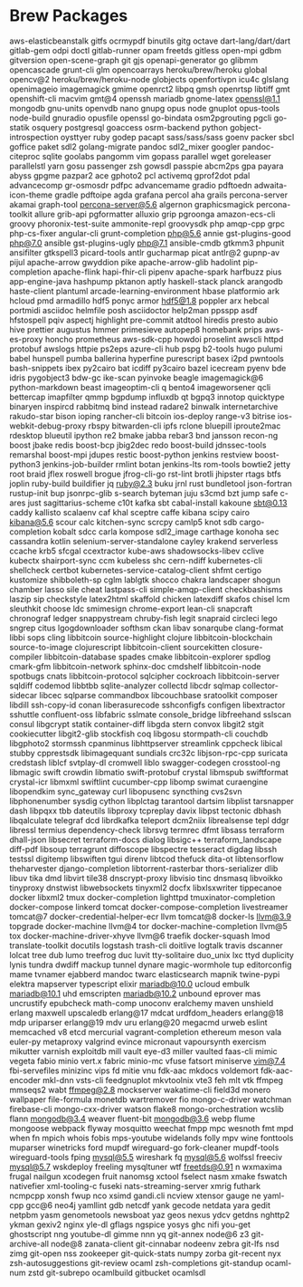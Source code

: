 # Brew Packages

aws-elasticbeanstalk               gitfs                              ocrmypdf
binutils                           gitg                               octave
dart-lang/dart/dart                gitlab-gem                         odpi
doctl                              gitlab-runner                      opam
freetds                            gitless                            open-mpi
gdbm                               gitversion                         open-scene-graph
git                                gjs                                openapi-generator
go                                 glibmm                             opencascade
grunt-cli                          glm                                opencoarrays
heroku/brew/heroku                 global                             opencv@2
heroku/brew/heroku-node            globjects                          openfortivpn
icu4c                              glslang                            openimageio
imagemagick                        gmime                              openrct2
libpq                              gmsh                               openrtsp
libtiff                            gmt                                openshift-cli
macvim                             gmt@4                              openssh
mariadb                            gnome-latex                        openssl@1.1
mongodb                            gnu-units                          openvdb
nano                               gnupg                              opus
node                               gnuplot                            opus-tools
node-build                         gnuradio                           opusfile
openssl                            go-bindata                         osm2pgrouting
pgcli                              go-statik                          osquery
postgresql                         goaccess                           osrm-backend
python                             gobject-introspection              oysttyer
ruby                               godep                              pacapt
sass/sass/sass                     goenv                              packer
sbcl                               goffice                            paket
sdl2                               golang-migrate                     pandoc
sdl2_mixer                         googler                            pandoc-citeproc
sqlite                             goolabs                            pangomm
vim                                gopass                             parallel
wget                               goreleaser                         parallelstl
yarn                               gosu                               passenger
zsh                                gowsdl                             passpie
abcm2ps                            gpa                                payara
abyss                              gpgme                              pazpar2
ace                                gphoto2                            pcl
activemq                           gprof2dot                          pdal
advancecomp                        gr-osmosdr                         pdfpc
advancemame                        gradio                             pdftoedn
adwaita-icon-theme                 gradle                             pdftoipe
agda                               grafana                            percol
aha                                grails                             percona-server
akamai                             graph-tool                         percona-server@5.6
algernon                           graphicsmagick                     percona-toolkit
allure                             grib-api                           pgformatter
alluxio                            grip                               pgroonga
amazon-ecs-cli                     groovy                             phoronix-test-suite
ammonite-repl                      groovysdk                          php
amqp-cpp                           grpc                               php-cs-fixer
angular-cli                        grunt-completion                   php@5.6
annie                              gst-plugins-good                   php@7.0
ansible                            gst-plugins-ugly                   php@7.1
ansible-cmdb                       gtkmm3                             phpunit
ansifilter                         gtkspell3                          picard-tools
antlr                              gucharmap                          picat
antlr@2                            gupnp-av                           pijul
apache-arrow                       gwyddion                           pike
apache-arrow-glib                  hadolint                           pip-completion
apache-flink                       hapi-fhir-cli                      pipenv
apache-spark                       harfbuzz                           pius
app-engine-java                    hashpump                           pktanon
aptly                              haskell-stack                      planck
arangodb                           haste-client                       plantuml
arcade-learning-environment        hbase                              platformio
ark                                hcloud                             pmd
armadillo                          hdf5                               ponyc
armor                              hdf5@1.8                           poppler
arx                                hebcal                             portmidi
asciidoc                           helmfile                           posh
asciidoctor                        help2man                           ppsspp
asdf                               hfstospell                         pqiv
aspectj                            highlight                          pre-commit
atdtool                            hiredis                            presto
aubio                              hive                               prettier
augustus                           hmmer                              primesieve
autopep8                           homebank                           prips
aws-es-proxy                       honcho                             prometheus
aws-sdk-cpp                        howdoi                             proselint
awscli                             httpd                              protobuf
awslogs                            httpie                             ps2eps
azure-cli                          hub                                pspg
b2-tools                           hugo                               pulumi
babel                              hunspell                           pumba
ballerina                          hyperfine                          purescript
basex                              i2pd                               pwntools
bash-snippets                      ibex                               py2cairo
bat                                icdiff                             py3cairo
bazel                              icecream                           pyenv
bde                                idris                              pygobject3
bdw-gc                             ike-scan                           pyinvoke
beagle                             imagemagick@6                      python-markdown
beast                              imageoptim-cli                     q
bento4                             imageworsener                      qcli
bettercap                          imapfilter                         qmmp
bgpdump                            influxdb                           qt
bgpq3                              innotop                            quicktype
binaryen                           inspircd                           rabbitmq
bind                               instead                            radare2
binwalk                            internetarchive                    rakudo-star
bison                              ioping                             rancher-cli
bitcoin                            ios-deploy                         range-v3
bitrise                            ios-webkit-debug-proxy             rbspy
bitwarden-cli                      ipfs                               rclone
bluepill                           iproute2mac                        rdesktop
blueutil                           ipython                            re2
bmake                              jabba                              rebar3
bnd                                jansson                            recon-ng
boost                              jbake                              redis
boost-bcp                          jbig2dec                           redo
boost-build                        jdnssec-tools                      remarshal
boost-mpi                          jdupes                             restic
boost-python                       jenkins                            restview
boost-python3                      jenkins-job-builder                rmlint
botan                              jenkins-lts                        rom-tools
bowtie2                            jetty                              root
braid                              jflex                              roswell
brogue                             jfrog-cli-go                       rst-lint
brotli                             jhipster                           rtags
btfs                               joplin                             ruby-build
buildifier                         jq                                 ruby@2.3
buku                               jrnl                               rust
bundletool                         json-fortran                       rustup-init
bup                                jsonrpc-glib                       s-search
byteman                            juju                               s3cmd
bzt                                jump                               safe
c-ares                             just                               sagittarius-scheme
c10t                               kafka                              sbt
cabal-install                      kakoune                            sbt@0.13
caddy                              kallisto                           scalaenv
caf                                khal                               sceptre
caffe                              kibana                             scipy
cairo                              kibana@5.6                         scour
calc                               kitchen-sync                       scrcpy
camlp5                             knot                               sdb
cargo-completion                   kobalt                             sdcc
carla                              kompose                            sdl2_image
carthage                           konoha                             sec
cassandra                          kotlin                             selenium-server-standalone
cayley                             krakend                            serverless
ccache                             krb5                               sfcgal
ccextractor                        kube-aws                           shadowsocks-libev
cclive                             kubectx                            shairport-sync
ccm                                kubeless                           shc
cern-ndiff                         kubernetes-cli                     shellcheck
certbot                            kubernetes-service-catalog-client  shfmt
certigo                            kustomize                          shibboleth-sp
cglm                               lablgtk                            shocco
chakra                             landscaper                         shogun
chamber                            lasso                              sile
cheat                              lastpass-cli                       simple-amqp-client
checkbashisms                      laszip                             sip
checkstyle                         latex2html                         skaffold
chicken                            latexdiff                          skafos
chisel                             lcm                                sleuthkit
choose                             ldc                                smimesign
chrome-export                      lean-cli                           snapcraft
chronograf                         ledger                             snappystream
chruby-fish                        legit                              snapraid
circleci                           lego                               sngrep
citus                              lgogdownloader                     softhsm
ckan                               libav                              sonarqube
clang-format                       libbi                              sops
cling                              libbitcoin                         source-highlight
clojure                            libbitcoin-blockchain              source-to-image
clojurescript                      libbitcoin-client                  sourcekitten
closure-compiler                   libbitcoin-database                spades
cmake                              libbitcoin-explorer                spdlog
cmark-gfm                          libbitcoin-network                 sphinx-doc
cmdshelf                           libbitcoin-node                    spotbugs
cnats                              libbitcoin-protocol                sqlcipher
cockroach                          libbitcoin-server                  sqldiff
codemod                            libbtbb                            sqlite-analyzer
collectd                           libcdr                             sqlmap
collector-sidecar                  libcec                             sqlparse
commandbox                         libcouchbase                       sratoolkit
composer                           libdill                            ssh-copy-id
conan                              liberasurecode                     sshconfigfs
configen                           libextractor                       sshuttle
confluent-oss                      libfabric                          sslmate
console_bridge                     libfreehand                        sslscan
consul                             libgcrypt                          statik
container-diff                     libgda                             stern
convox                             libgit2                            stgit
cookiecutter                       libgit2-glib                       stockfish
coq                                libgosu                            stormpath-cli
couchdb                            libgphoto2                         stormssh
cpanminus                          libhttpserver                      streamlink
cppcheck                           libical                            stubby
cpprestsdk                         libimagequant                      sundials
crc32c                             libjson-rpc-cpp                    suricata
credstash                          liblcf                             svtplay-dl
cromwell                           liblo                              swagger-codegen
crosstool-ng                       libmagic                           swift
crowdin                            libmatio                           swift-protobuf
crystal                            libmspub                           swiftformat
crystal-icr                        libmxml                            swiftlint
cucumber-cpp                       libomp                             swimat
curaengine                         libopendkim                        sync_gateway
curl                               libopusenc                         syncthing
cvs2svn                            libphonenumber                     sysdig
cython                             libplctag                          tarantool
dartsim                            libplist                           tarsnapper
dash                               libpqxx                            tbb
dateutils                          libproxy                           tcpreplay
davix                              libpst                             tectonic
dbhash                             libqalculate                       telegraf
dcd                                librdkafka                         teleport
dcm2niix                           librealsense                       tepl
ddgr                               libressl                           termius
dependency-check                   librsvg                            termrec
dfmt                               libsass                            terraform
dhall-json                         libsecret                          terraform-docs
dialog                             libsigc++                          terraform_landscape
diff-pdf                           libsoup                            terragrunt
diffoscope                         libspectre                         tesseract
digdag                             libssh                             testssl
digitemp                           libswiften                         tgui
direnv                             libtcod                            thefuck
dita-ot                            libtensorflow                      theharvester
django-completion                  libtorrent-rasterbar               thors-serializer
dlib                               libuv                              tika
dmd                                libvirt                            tile38
dnscrypt-proxy                     libvisio                           tinc
dnsmasq                            libvoikko                          tinyproxy
dnstwist                           libwebsockets                      tinyxml2
docfx                              libxlsxwriter                      tippecanoe
docker                             libxml2                            tmux
docker-completion                  lighttpd                           tmuxinator-completion
docker-compose                     linkerd                            tomcat
docker-compose-completion          livestreamer                       tomcat@7
docker-credential-helper-ecr       llvm                               tomcat@8
docker-ls                          llvm@3.9                           topgrade
docker-machine                     llvm@4                             tor
docker-machine-completion          llvm@5                             tox
docker-machine-driver-xhyve        llvm@6                             traefik
docker-squash                      lmod                               translate-toolkit
docutils                           logstash                           trash-cli
doitlive                           logtalk                            travis
dscanner                           lolcat                             tree
dub                                lumo                               treefrog
duc                                luvit                              tty-solitaire
duo_unix                           lxc                                ttyd
duplicity                          lynis                              tundra
dwdiff                             mackup                             tunnel
dynare                             magic-wormhole                     tup
editorconfig                       mame                               tvnamer
ejabberd                           mandoc                             twarc
elasticsearch                      mapnik                             twine-pypi
elektra                            mapserver                          typescript
elixir                             mariadb@10.0                       ucloud
embulk                             mariadb@10.1                       uhd
emscripten                         mariadb@10.2                       unbound
eprover                            mas                                uncrustify
epubcheck                          math-comp                          unoconv
eralchemy                          maven                              unshield
erlang                             maxwell                            upscaledb
erlang@17                          mdcat                              urdfdom_headers
erlang@18                          mdp                                uriparser
erlang@19                          mdv                                uru
erlang@20                          megacmd                            urweb
eslint                             memcached                          v8
etcd                               mercurial                          vagrant-completion
ethereum                           meson                              vala
euler-py                           metaproxy                          valgrind
evince                             micronaut                          vapoursynth
exercism                           mikutter                           varnish
exploitdb                          mill                               vault
eye-d3                             miller                             vaulted
faas-cli                           mimic                              vegeta
fabio                              minio                              vert.x
fabric                             minio-mc                           vfuse
fatsort                            miniserve                          vim@7.4
fbi-servefiles                     minizinc                           vips
fd                                 mitie                              vnu
fdk-aac                            mkdocs                             voldemort
fdk-aac-encoder                    mkl-dnn                            vsts-cli
feedgnuplot                        mkvtoolnix                         vte3
feh                                mlt                                vtk
ffmpeg                             mmseqs2                            wabt
ffmpeg@2.8                         mockserver                         wakatime-cli
field3d                            monero                             wallpaper
file-formula                       monetdb                            wartremover
fio                                mongo-c-driver                     watchman
firebase-cli                       mongo-cxx-driver                   watson
flake8                             mongo-orchestration                wcslib
flann                              mongodb@3.4                        weaver
fluent-bit                         mongodb@3.6                        webp
flume                              mongoose                           webpack
flyway                             mosquitto                          weechat
fmpp                               mpc                                wesnoth
fmt                                mpd                                when
fn                                 mpich                              whois
fobis                              mps-youtube                        widelands
folly                              mpv                                wine
fonttools                          muparser                           winetricks
ford                               mupdf                              wireguard-go
fork-cleaner                       mupdf-tools                        wireguard-tools
fping                              mysql@5.5                          wireshark
fq                                 mysql@5.6                          wolfssl
freeciv                            mysql@5.7                          wskdeploy
freeling                           mysqltuner                         wtf
freetds@0.91                       n                                  wxmaxima
frugal                             nailgun                            xcodegen
fruit                              nanomsg                            xctool
fselect                            nasm                               xmake
fswatch                            nativefier                         xml-tooling-c
fuseki                             nats-streaming-server              xmrig
futhark                            ncmpcpp                            xonsh
fwup                               nco                                xsimd
gandi.cli                          ncview                             xtensor
gauge                              ne                                 yaml-cpp
gcc@6                              neo4j                              yamllint
gdb                                netcdf                             yank
gecode                             netdata                            yara
gedit                              netpbm                             yasm
genometools                        newsboat                           yaz
geos                               nexus                              ydcv
getdns                             nghttp2                            ykman
gexiv2                             nginx                              yle-dl
gflags                             ngspice                            yosys
ghc                                nifi                               you-get
ghostscript                        nng                                youtube-dl
gimme                              nnn                                yq
git-annex                          node@6                             z3
git-archive-all                    node@8                             zanata-client
git-cinnabar                       nodeenv                            zebra
git-lfs                            nsd                                zimg
git-open                           nss                                zookeeper
git-quick-stats                    numpy                              zorba
git-recent                         nyx                                zsh-autosuggestions
git-review                         ocaml                              zsh-completions
git-standup                        ocaml-num                          zstd
git-subrepo                        ocamlbuild
gitbucket                          ocamlsdl